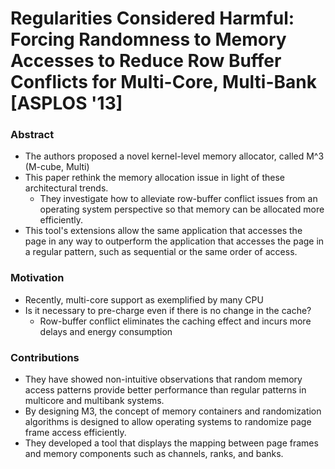 # Regularities Considered Harmful: Forcing Randomness to Memory Accesses to Reduce Row Buffer Conflicts for Multi-Core, Multi-Bank [ASPLOS '13]
### Abstract

* The authors proposed a novel kernel-level memory allocator, called M^3 (M-cube, Multi)
* This paper rethink the memory allocation issue in light of these architectural trends.
  * They investigate how to alleviate row-buffer conflict issues from an operating system perspective so that memory can be allocated more efficiently.
* This tool's extensions allow the same application that accesses the page in any way to outperform the application that accesses the page in a regular pattern, such as sequential or the same order of access.

### Motivation

* Recently, multi-core support as exemplified by many CPU 
* Is it necessary to pre-charge even if there is no change in the cache?
  * Row-buffer conflict eliminates the caching effect and incurs more delays and energy consumption

### Contributions

* They have showed non-intuitive observations that random memory access patterns provide better performance than regular patterns in multicore and multibank systems.
* By designing M3, the concept of memory containers and randomization algorithms is designed to allow operating systems to randomize page frame access efficiently.
* They developed a tool that displays the mapping between page frames and memory components such as channels, ranks, and banks.